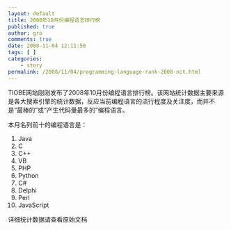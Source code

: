 ```yaml
---
layout: default
title: 2008年10月份编程语言排行榜
published: true
author: gro
comments: true
date: 2008-11-04 12:11:50
tags: [ ]
categories:
    - story
permalink: /2008/11/04/programming-language-rank-2008-oct.html
---
```

TIOBE网站刚刚发布了2008年10月份编程语言排行榜。该网站统计数据主要来源是各大搜索引擎的统计数据，反应当前编程语言的流行程度及关注度，而并不是&#8220;最棒的&#8221;或&#8220;产生代码量最多的&#8221;编程语言。

本月名列前十的编程语言是：

  1. Java
  2. C
  3. C++
  4. VB
  5. PHP
  6. Python
  7. C#
  8. Delphi
  9. Perl
 10. JavaScript

详细统计数据请查看原始文档